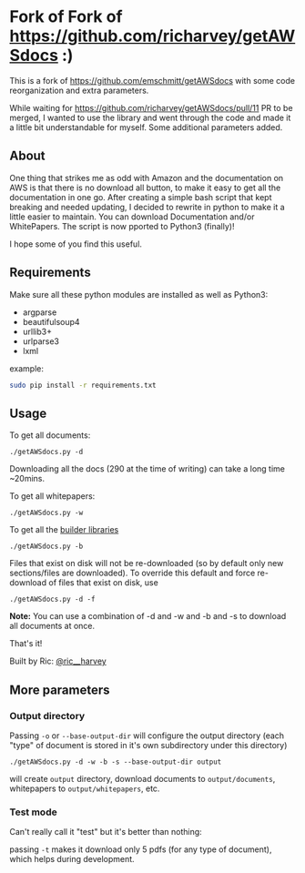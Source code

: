 # Fork of Fork of https://github.com/richarvey/getAWSdocs :)

This is a fork of https://github.com/emschmitt/getAWSdocs with some code reorganization and extra parameters.

While waiting for https://github.com/richarvey/getAWSdocs/pull/11 PR to be merged, I wanted to use the library and went through the code and made it a little bit understandable for myself. Some additional parameters added. 

## About

One thing that strikes me as odd with Amazon and the documentation on AWS is that there is no download all button, to make it easy to get all the documentation in one go. After creating a simple bash script that kept breaking and needed updating, I decided to rewrite in python to make it a little easier to maintain. You can download Documentation and/or WhitePapers. The script is now pported to Python3 (finally)!

I hope some of you find this useful.

## Requirements

Make sure all these python modules are installed as well as Python3:

 - argparse
 - beautifulsoup4
 - urllib3+
 - urlparse3
 - lxml

example:

```bash
sudo pip install -r requirements.txt
```

## Usage

To get all documents:

```
./getAWSdocs.py -d
```

Downloading all the docs (290 at the time of writing) can take a long time ~20mins.

To get all whitepapers:

```
./getAWSdocs.py -w
```

To get all the [builder libraries](https://aws.amazon.com/builders-library/)

```
./getAWSdocs.py -b
``` 

Files that exist on disk will not be re-downloaded (so by default only new sections/files are downloaded). To override this default and force re-download of files that exist on disk, use

```
./getAWSdocs.py -d -f
```

__Note:__ You can use a combination of -d and -w and -b and -s to download all documents at once.

That's it!

Built by Ric: [@ric__harvey](https://twitter.com/ric__harvey)


## More parameters

### Output directory 

Passing `-o` or `--base-output-dir` will configure the output directory (each "type" of document is stored in it's own subdirectory under this directory)

```
./getAWSdocs.py -d -w -b -s --base-output-dir output
```

will create `output` directory, download documents to `output/documents`, whitepapers to `output/whitepapers`, etc.

### Test mode

Can't really call it "test" but it's better than nothing:

passing `-t` makes it download only 5 pdfs (for any type of document), which helps during development.